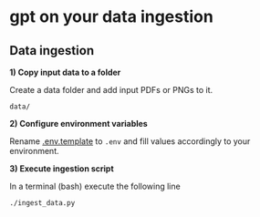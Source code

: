 # gpt on your data ingestion

## Data ingestion

**1) Copy input data to a folder**

Create a data folder and add input PDFs or PNGs to it.

```data/```

**2) Configure environment variables**

Rename [.env.template](.env.template) to ```.env``` and fill values accordingly to your environment.

**3) Execute ingestion script** 

In a terminal (bash) execute the following line

```./ingest_data.py```
